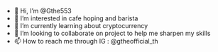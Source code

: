 - 👋 Hi, I’m @Gthe553
- 👀 I’m interested in cafe hoping and barista
- 🌱 I’m currently learning about cryptocurrency
- 💞️ I’m looking to collaborate on project to help me sharpen my skills
- 📫 How to reach me through IG : @gtheofficial_th
<!---
Gthe553/Gthe553 is a ✨ special ✨ repository because its `README.md` (this file) appears on your GitHub profile.
You can click the Preview link to take a look at your changes.
--->
